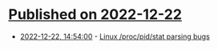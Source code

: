 # [Published on 2022-12-22](index.md)

* [2022-12-22, 14:54:00](https://news.ycombinator.com/item?id=34093845) - [Linux /proc/pid/stat parsing bugs](https://www.openwall.com/lists/oss-security/2022/12/21/6)
